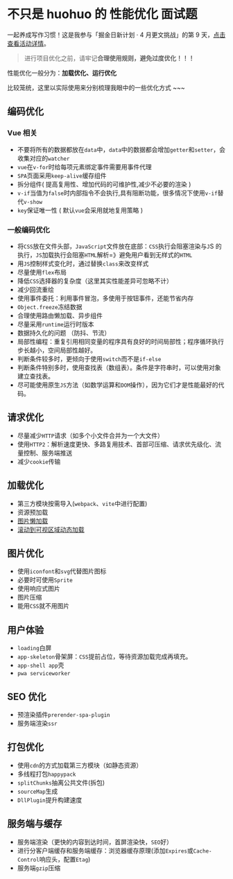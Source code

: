 # 不只是 huohuo 的 性能优化 面试题

一起养成写作习惯！这是我参与「掘金日新计划 · 4 月更文挑战」的第 9 天，[点击查看活动详情](https://juejin.cn/post/7080800226365145118)。

> 进行项目优化之前，请牢记**合理使用规则，避免过度优化！！！**

性能优化一般分为：**加载优化、运行优化**

比较笼统，这里以实际使用来分别梳理我眼中的一些优化方式 ~~~

## 编码优化

### Vue 相关

- 不要将所有的数据都放在`data`中，`data`中的数据都会增加`getter`和`setter`，会收集对应的`watcher`
- `vue`在`v-for`时给每项元素绑定事件需要用事件代理
- `SPA`页面采用`keep-alive`缓存组件
- 拆分组件( 提高复用性、增加代码的可维护性,减少不必要的渲染 )
- `v-if`当值为`false`时内部指令不会执行,具有阻断功能，很多情况下使用`v-if`替代`v-show`
- `key`保证唯一性 ( 默认`vue`会采用就地复用策略 )

### 一般编码优化

- 将`CSS`放在文件头部，`JavaScript`文件放在底部：`CSS`执行会阻塞渲染与`J`S 的执行，`JS`加载执行会阻塞`HTML`解析=》避免用户看到无样式的`HTML`
- 用`JS`控制样式变化时，通过替换`class`来改变样式
- 尽量使用`flex`布局
- 降低`CSS`选择器的复杂度（这里其实性能差异可忽略不计）
- 减少回流重绘
- 使用事件委托：利用事件冒泡，多使用于按钮事件，还能节省内存
- `Object.freeze`冻结数据
- 合理使用路由懒加载、异步组件
- 尽量采用`runtime`运行时版本
- 数据持久化的问题 （防抖、节流）
- 局部性编程：重复引用相同变量的程序具有良好的时间局部性；程序循环执行步长越小，空间局部性越好。
- 判断条件较多时，更倾向于使用`switch`而不是`if-else`
- 判断条件特别多时，使用查找表（数组表）。条件是字符串时，可以使用对象建立查找表。
- 尽可能使用原生`JS`方法（如数学运算和`DOM`操作），因为它们才是性能最好的代码。

## 请求优化

- 尽量减少`HTTP`请求（如多个小文件合并为一个大文件）
- 使用`HTTP2`：解析速度更快、多路复用技术、首部可压缩、请求优先级化、流量控制、服务端推送
- 减少`cookie`传输

## 加载优化

- 第三方模块按需导入(`webpack`、`vite`中进行配置)
- 资源预加载
- [图片懒加载](https://github.com/hilongjw/vue-lazyload.git)
- [滚动到可视区域动态加载](<(https://tangbc.github.io/vue-virtual-scroll-list)>)

## 图片优化

- 使用`iconfont`和`svg`代替图片图标
- 必要时可使用`Sprite`
- 使用响应式图片
- 图片压缩
- 能用`CSS`就不用图片

## 用户体验

- `loading`白屏
- `app-skeleton`骨架屏：`CSS`提前占位，等待资源加载完成再填充。
- `app-shell app`壳
- `pwa serviceworker`

## SEO 优化

- 预渲染插件`prerender-spa-plugin`
- 服务端渲染`ssr`

## 打包优化

- 使用`cdn`的方式加载第三方模块（如静态资源）
- 多线程打包`happypack`
- `splitChunks`抽离公共文件(拆包)
- `sourceMap`生成
- `DllPlugin`提升构建速度

## 服务端与缓存

- 服务端渲染（更快的内容到达时间，首屏渲染快，`SEO`好）
- 进行分客户端缓存和服务端缓存：浏览器缓存原理(添加`Expires`或`Cache-Control`响应头，配置`Etag`)
- 服务端`gzip`压缩
